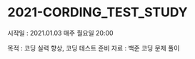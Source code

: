# 2021-CORDING_TEST_STUDY

시작일 : 2021.01.03 
매주 월요일 20:00

목적 : 코딩 실력 향상, 코딩 테스트 준비
자료 : 백준 코딩 문제 풀이
